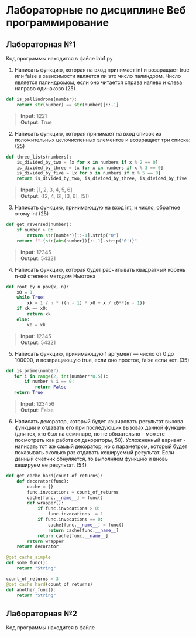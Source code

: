 # Лабораторные по дисциплине Веб программирование

## Лабораторная №1

Код программы находится в файле lab1.py

1.  Написать функцию, которая на вход принимает int и возвращает true или false в зависимости является ли это число палиндром. Число является палиндромом, если оно читается справа налево и слева направо одинаково (25)
 
```python
def is_pallindrome(number):
    return str(number) == str(number)[::-1]
```

> **Input**:
    1221
<br/> **Output**:
    True
    
2.  Написать функцию, которая принимает на вход список из положительных целочисленных элементов и возвращает три списка: (25)

```python
def three_lists(numbers):
    is_divided_by_two = [x for x in numbers if x % 2 == 0]
    is_divided_by_three = [x for x in numbers if x % 3 == 0]
    is_divided_by_five = [x for x in numbers if x % 5 == 0]
    return is_divided_by_two, is_divided_by_three, is_divided_by_five
```

> **Input**:
    [1, 2, 3, 4, 5, 6]
<br/> **Output**:
    ([2, 4, 6], [3, 6], [5])
    
3.  Написать функцию, принимающую на вход int, и число, обратное этому int (25)

```python
def get_reversed(number):
    if number > 0:
        return str(number)[::-1].strip("0")
    return f"-{str(abs(number))[::-1].strip('0')}"
```

> **Input**:
    12345
<br/> **Output**:
    54321
    
4.  Написать функцию, которая будет расчитывать квадратный корень n-ой степени методом Ньютона 

```python
def root_by_n_pow(x, n):
    x0 = 1
    while True:
        xk = 1 / n * ((n - 1) * x0 + x / x0**(n - 1))
    if xk == x0:
        return xk
    else:
        x0 = xk
```

> **Input**:
    12345
<br/> **Output**:
    54321
    
 5.  Написать функцию, принимающую 1 аргумент — число от 0 до 100000, и возвращающую true, если оно простое, false если нет. (35)
 
 ```python
def is_prime(number):
    for i in range(2, int(number**0.5)):
        if number % i == 0:
            return False
    return True
```

> **Input**:
    123456
<br/> **Output**:
    False
    
 6.  Написать декоратор, который будет кэшировать результат вызова функции и отдавать его при последующих вызовах данной функции (для тех, кто был на семинаре, но не обязательно - можете посмотреть как работают декораторы, 50).
Усложненный вариант - написать тот же самый декоратор, но с параметром, который будет показывать сколько раз отдавать кешируемый результат. Если данный счетчик обнуляется, то выполняем функцию и вновь кешируем ее результат. (54)

```python
def get_cache_hard(count_of_returns):
    def decorator(func):
        cache = {}
        func.invocations = count_of_returns
        cache[func.__name__] = func()
        def wrapper():
            if func.invocations > 0:
                func.invocations -= 1
            if func.invocations == 0:
                cache[func.__name__] = func()
                return cache[func.__name__]
            return cache[func.__name__]
		return wrapper
	return decorator

@get_cache_simple
def some_func():
    return "String"

count_of_returns = 3
@get_cache_hard(count_of_returns)
def another_func():
    return "String"
```

## Лабораторная №2

Код программы находится в файле 
